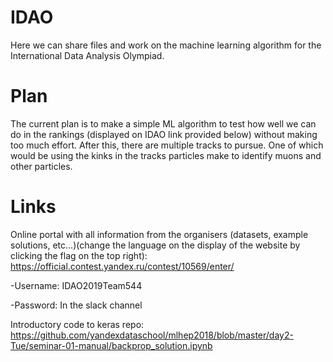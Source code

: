 # IDAO
Here we can share files and work on the machine learning algorithm for the International Data Analysis Olympiad.


# Plan

The current plan is to make a simple ML algorithm to test how well we can do in the rankings (displayed on IDAO link provided below) without making too much effort. After this, there are multiple tracks to pursue. One of which would be using the kinks in the tracks particles make to identify muons and other particles.

# Links

Online portal with all information from the organisers (datasets, example solutions, etc...)(change the language on the display of the website by clicking the flag on the top right): https://official.contest.yandex.ru/contest/10569/enter/

-Username: IDAO2019Team544

-Password: In the slack channel

Introductory code to keras repo: https://github.com/yandexdataschool/mlhep2018/blob/master/day2-Tue/seminar-01-manual/backprop_solution.ipynb
